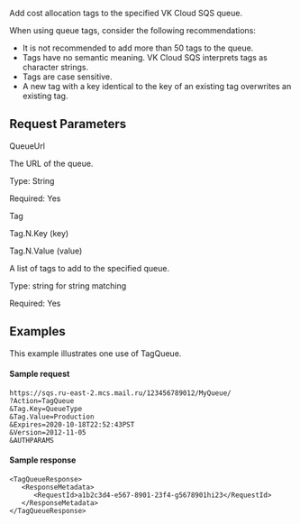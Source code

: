 Add cost allocation tags to the specified VK Cloud SQS queue.

When using queue tags, consider the following recommendations:

- It is not recommended to add more than 50 tags to the queue.
- Tags have no semantic meaning. VK Cloud SQS interprets tags as character strings.
- Tags are case sensitive.
- A new tag with a key identical to the key of an existing tag overwrites an existing tag.

## Request Parameters

QueueUrl

The URL of the queue.

Type: String

Required: Yes

Tag

Tag.N.Key (key)

Tag.N.Value (value)

A list of tags to add to the specified queue.

Type: string for string matching

Required: Yes

## Examples

This example illustrates one use of TagQueue.

#### Sample request

```
https://sqs.ru-east-2.mcs.mail.ru/123456789012/MyQueue/
?Action=TagQueue
&Tag.Key=QueueType
&Tag.Value=Production
&Expires=2020-10-18T22:52:43PST
&Version=2012-11-05
&AUTHPARAMS
```

#### Sample response

```
<TagQueueResponse>
   <ResponseMetadata>
      <RequestId>a1b2c3d4-e567-8901-23f4-g5678901hi23</RequestId>
   </ResponseMetadata>
</TagQueueResponse>
```
